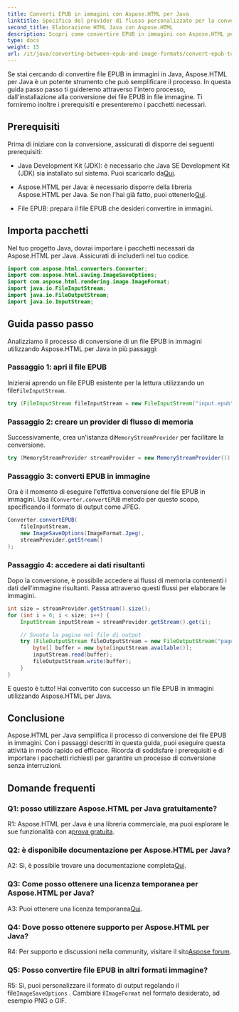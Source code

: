 ```yaml
---
title: Converti EPUB in immagini con Aspose.HTML per Java
linktitle: Specifica del provider di flusso personalizzato per la conversione da EPUB a immagine
second_title: Elaborazione HTML Java con Aspose.HTML
description: Scopri come convertire EPUB in immagini con Aspose.HTML per Java. Guida passo passo per una conversione senza problemi.
type: docs
weight: 15
url: /it/java/converting-between-epub-and-image-formats/convert-epub-to-image-specify-custom-stream-provider/
---
```

Se stai cercando di convertire file EPUB in immagini in Java, Aspose.HTML per Java è un potente strumento che può semplificare il processo. In questa guida passo passo ti guideremo attraverso l'intero processo, dall'installazione alla conversione dei file EPUB in file immagine. Ti forniremo inoltre i prerequisiti e presenteremo i pacchetti necessari.

## Prerequisiti

Prima di iniziare con la conversione, assicurati di disporre dei seguenti prerequisiti:

- Java Development Kit (JDK): è necessario che Java SE Development Kit (JDK) sia installato sul sistema. Puoi scaricarlo da[Qui](https://www.oracle.com/java/technologies/javase-downloads.html).

-  Aspose.HTML per Java: è necessario disporre della libreria Aspose.HTML per Java. Se non l'hai già fatto, puoi ottenerlo[Qui](https://releases.aspose.com/html/java/).

- File EPUB: prepara il file EPUB che desideri convertire in immagini.

## Importa pacchetti

Nel tuo progetto Java, dovrai importare i pacchetti necessari da Aspose.HTML per Java. Assicurati di includerli nel tuo codice.

```java
import com.aspose.html.converters.Converter;
import com.aspose.html.saving.ImageSaveOptions;
import com.aspose.html.rendering.image.ImageFormat;
import java.io.FileInputStream;
import java.io.FileOutputStream;
import java.io.InputStream;
```

## Guida passo passo

Analizziamo il processo di conversione di un file EPUB in immagini utilizzando Aspose.HTML per Java in più passaggi:

### Passaggio 1: apri il file EPUB

 Inizierai aprendo un file EPUB esistente per la lettura utilizzando un file`FileInputStream`.

```java
try (FileInputStream fileInputStream = new FileInputStream("input.epub")) {
```

### Passaggio 2: creare un provider di flusso di memoria

 Successivamente, crea un'istanza di`MemoryStreamProvider` per facilitare la conversione.

```java
try (MemoryStreamProvider streamProvider = new MemoryStreamProvider()) {
```

### Passaggio 3: converti EPUB in immagine

 Ora è il momento di eseguire l'effettiva conversione del file EPUB in immagini. Usa il`Converter.convertEPUB` metodo per questo scopo, specificando il formato di output come JPEG.

```java
Converter.convertEPUB(
    fileInputStream,
    new ImageSaveOptions(ImageFormat.Jpeg),
    streamProvider.getStream()
);
```

### Passaggio 4: accedere ai dati risultanti

Dopo la conversione, è possibile accedere ai flussi di memoria contenenti i dati dell'immagine risultanti. Passa attraverso questi flussi per elaborare le immagini.

```java
int size = streamProvider.getStream().size();
for (int i = 0; i < size; i++) {
    InputStream inputStream = streamProvider.getStream().get(i);

    // Svuota la pagina nel file di output
    try (FileOutputStream fileOutputStream = new FileOutputStream("page_" + (i + 1) + ".jpg")) {
        byte[] buffer = new byte[inputStream.available()];
        inputStream.read(buffer);
        fileOutputStream.write(buffer);
    }
}
```

E questo è tutto! Hai convertito con successo un file EPUB in immagini utilizzando Aspose.HTML per Java.

## Conclusione

Aspose.HTML per Java semplifica il processo di conversione dei file EPUB in immagini. Con i passaggi descritti in questa guida, puoi eseguire questa attività in modo rapido ed efficace. Ricorda di soddisfare i prerequisiti e di importare i pacchetti richiesti per garantire un processo di conversione senza interruzioni.

## Domande frequenti

### Q1: posso utilizzare Aspose.HTML per Java gratuitamente?

 R1: Aspose.HTML per Java è una libreria commerciale, ma puoi esplorare le sue funzionalità con a[prova gratuita](https://releases.aspose.com/html/java).

### Q2: è disponibile documentazione per Aspose.HTML per Java?

 A2: Sì, è possibile trovare una documentazione completa[Qui](https://reference.aspose.com/html/java/).

### Q3: Come posso ottenere una licenza temporanea per Aspose.HTML per Java?

 A3: Puoi ottenere una licenza temporanea[Qui](https://purchase.aspose.com/temporary-license/).

### Q4: Dove posso ottenere supporto per Aspose.HTML per Java?

 R4: Per supporto e discussioni nella community, visitare il sito[Aspose forum](https://forum.aspose.com/).

### Q5: Posso convertire file EPUB in altri formati immagine?

 R5: Sì, puoi personalizzare il formato di output regolando il file`ImageSaveOptions` . Cambiare il`ImageFormat` nel formato desiderato, ad esempio PNG o GIF.